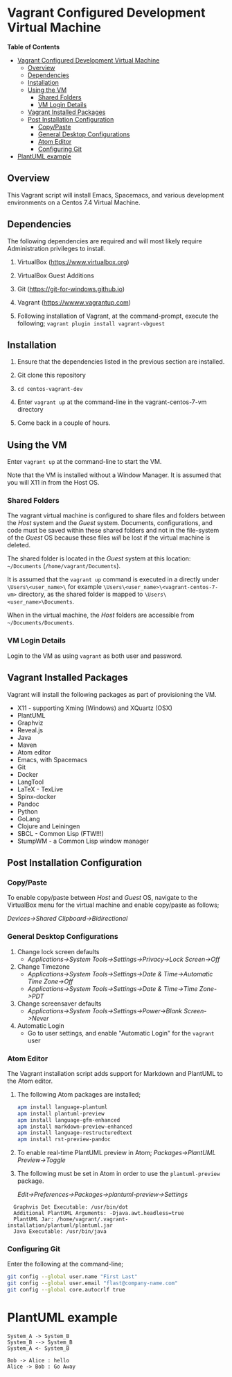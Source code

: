# Vagrant Configured Development Virtual Machine

<!-- markdown-toc start - Don't edit this section. Run M-x markdown-toc-generate-toc again -->
**Table of Contents**

- [Vagrant Configured Development Virtual Machine](#vagrant-configured-development-virtual-machine)
    - [Overview](#overview)
    - [Dependencies](#dependencies)
    - [Installation](#installation)
    - [Using the VM](#using-the-vm)
        - [Shared Folders](#shared-folders)
        - [VM Login Details](#vm-login-details)
    - [Vagrant Installed Packages](#vagrant-installed-packages)
    - [Post Installation Configuration](#post-installation-configuration)
        - [Copy/Paste](#copypaste)
        - [General Desktop Configurations](#general-desktop-configurations)
        - [Atom Editor](#atom-editor)
        - [Configuring Git](#configuring-git)
- [PlantUML example](#plantuml-example)

<!-- markdown-toc end -->

## Overview

This Vagrant script will install Emacs, Spacemacs, and various development environments on a Centos 7.4 Virtual Machine.

## Dependencies

The following dependencies are required and will most likely require
Administration privileges to install.

1. VirtualBox (https://www.virtualbox.org)

2. VirtualBox Guest Additions 
     
2. Git (https://git-for-windows.github.io)

3. Vagrant (https://wwww.vagrantup.com)

4. Following installation of Vagrant, at the command-prompt, execute the
   following; `vagrant plugin install vagrant-vbguest`

## Installation

1. Ensure that the dependencies listed in the previous section are installed.

2. Git clone this repository

3. `cd centos-vagrant-dev`

4. Enter `vagrant up` at the command-line in the vagrant-centos-7-vm directory

5. Come back in a couple of hours.

## Using the VM

Enter `vagrant up` at the command-line to start the VM.

Note that the VM is installed without a Window Manager. It is assumed that you
will X11 in from the Host OS.

### Shared Folders
The vagrant virtual machine is configured to share files and folders between the
*Host* system and the *Guest* system. Documents, configurations, and code must
be saved within these shared folders and not in the file-system of the *Guest*
OS because these files *will* be lost if the virtual machine is deleted.

The shared folder is located in the *Guest* system at this location:
`~/Documents` (`/home/vagrant/Documents`).

It is assumed that the `vagrant up` command is executed in a directly under
`\Users\<user_name>\` for example `\Users\<user_name>\<vagrant-centos-7-vm>`
directory, as the shared folder is mapped to `\Users\<user_name>\Documents`.

When in the virtual machine, the *Host* folders are accessible from `~/Documents/Documents`.

### VM Login Details

Login to the VM as using `vagrant` as both user and password.

## Vagrant Installed Packages

Vagrant will install the following packages as part of provisioning the VM.

* X11 - supporting Xming (Windows) and XQuartz (OSX)
* PlantUML
* Graphviz
* Reveal.js
* Java
* Maven
* Atom editor
* Emacs, with Spacemacs
* Git
* Docker
* LangTool
* LaTeX - TexLive
* Spinx-docker
* Pandoc
* Python
* GoLang
* Clojure and Leiningen
* SBCL - Common Lisp (FTW!!!)
* StumpWM - a Common Lisp window manager

## Post Installation Configuration

### Copy/Paste

To enable copy/paste between *Host* and *Guest* OS, navigate to the VirtualBox
menu for the virtual machine and enable copy/paste as follows;

*Devices->Shared Clipboard->Bidirectional*

### General Desktop Configurations

1. Change lock screen defaults
   * *Applications->System Tools->Settings->Privacy->Lock Screen->Off*
2. Change Timezone
   * *Applications->System Tools->Settings->Date & Time->Automatic Time Zone->Off*
   * *Applications->System Tools->Settings->Date & Time->Time Zone->PDT*
3. Change screensaver defaults
   * *Applications->System Tools->Settings->Power->Blank Screen->Never*
4. Automatic Login
   * Go to user settings, and enable "Automatic Login" for the `vagrant` user

### Atom Editor

The Vagrant installation script adds support for Markdown and PlantUML to the Atom editor.

1. The following Atom packages are installed;

    ```bash
    apm install language-plantuml
    apm install plantuml-preview
    apm install language-gfm-enhanced
    apm install markdown-preview-enhanced
    apm install language-restructuredtext
    apm install rst-preview-pandoc
    ```

2. To enable real-time PlantUML preview in Atom; *Packages->PlantUML
   Preview->Toggle*

3. The following must be set in Atom in order to use the `plantuml-preview`
   package.
   
   *Edit->Preferences->Packages->plantuml-preview->Settings*
 
 ```
   Graphvis Dot Executable: /usr/bin/dot
   Additional PlantUML Arguments: -Djava.awt.headless=true
   PlantUML Jar: /home/vagrant/.vagrant-installation/plantuml/plantuml.jar
   Java Executable: /usr/bin/java
  ``` 

### Configuring Git

Enter the following at the command-line;

  ```bash
  git config --global user.name "First Last"
  git config --global user.email "flast@company-name.com"
  git config --global core.autocrlf true
  ```

# PlantUML example

```plantuml
System_A -> System_B
System_B --> System_B
System_A <- System_B
```

```plantuml
Bob -> Alice : hello
Alice -> Bob : Go Away
```

